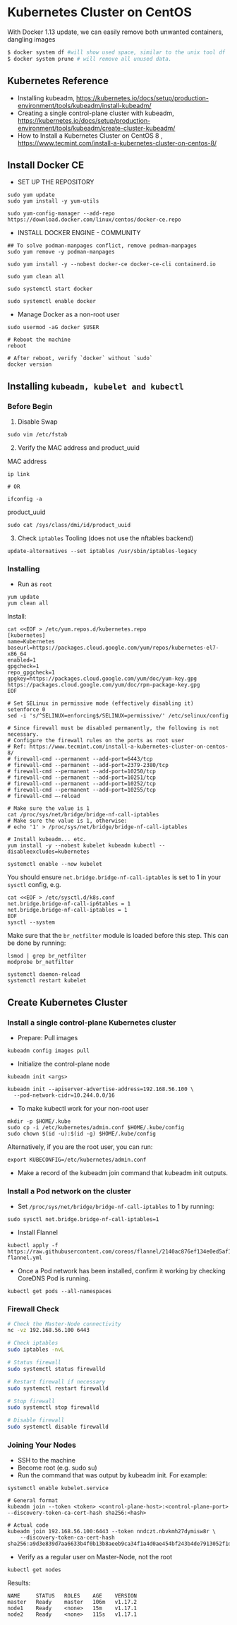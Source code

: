 # Kubernetes Cluster on CentOS

With Docker 1.13 update, we can easily remove both unwanted containers, dangling images

```bash
$ docker system df #will show used space, similar to the unix tool df
$ docker system prune # will remove all unused data.
```
## Kubernetes Reference

* Installing kubeadm, https://kubernetes.io/docs/setup/production-environment/tools/kubeadm/install-kubeadm/
* Creating a single control-plane cluster with kubeadm, https://kubernetes.io/docs/setup/production-environment/tools/kubeadm/create-cluster-kubeadm/
* How to Install a Kubernetes Cluster on CentOS 8 , https://www.tecmint.com/install-a-kubernetes-cluster-on-centos-8/
  
## Install Docker CE
- SET UP THE REPOSITORY

```
sudo yum update
sudo yum install -y yum-utils
```

```
sudo yum-config-manager --add-repo https://download.docker.com/linux/centos/docker-ce.repo
```

- INSTALL DOCKER ENGINE - COMMUNITY
```
## To solve podman-manpages conflict, remove podman-manpages
sudo yum remove -y podman-manpages

sudo yum install -y --nobest docker-ce docker-ce-cli containerd.io

sudo yum clean all

sudo systemctl start docker

sudo systemctl enable docker
```

- Manage Docker as a non-root user
```
sudo usermod -aG docker $USER

# Reboot the machine
reboot

# After reboot, verify `docker` without `sudo`
docker version
```

## Installing `kubeadm, kubelet and kubectl`

### Before Begin

1) Disable Swap
```
sudo vim /etc/fstab
```

2) Verify the MAC address and product_uuid

MAC address
```
ip link

# OR

ifconfig -a
```

product_uuid
```
sudo cat /sys/class/dmi/id/product_uuid
```

3) Check `iptables` Tooling (does not use the nftables backend)

```
update-alternatives --set iptables /usr/sbin/iptables-legacy
```

### Installing

- Run as `root`

```
yum update
yum clean all
```

Install:
```
cat <<EOF > /etc/yum.repos.d/kubernetes.repo
[kubernetes]
name=Kubernetes
baseurl=https://packages.cloud.google.com/yum/repos/kubernetes-el7-x86_64
enabled=1
gpgcheck=1
repo_gpgcheck=1
gpgkey=https://packages.cloud.google.com/yum/doc/yum-key.gpg https://packages.cloud.google.com/yum/doc/rpm-package-key.gpg
EOF

# Set SELinux in permissive mode (effectively disabling it)
setenforce 0
sed -i 's/^SELINUX=enforcing$/SELINUX=permissive/' /etc/selinux/config

# Since firewall must be disabled permanently, the following is not necessary.
# Configure the firewall rules on the ports as root user
# Ref: https://www.tecmint.com/install-a-kubernetes-cluster-on-centos-8/
# firewall-cmd --permanent --add-port=6443/tcp
# firewall-cmd --permanent --add-port=2379-2380/tcp
# firewall-cmd --permanent --add-port=10250/tcp
# firewall-cmd --permanent --add-port=10251/tcp
# firewall-cmd --permanent --add-port=10252/tcp
# firewall-cmd --permanent --add-port=10255/tcp
# firewall-cmd –-reload

# Make sure the value is 1
cat /proc/sys/net/bridge/bridge-nf-call-iptables
# Make sure the value is 1, otherwise:
# echo '1' > /proc/sys/net/bridge/bridge-nf-call-iptables

# Install kubeadm... etc.
yum install -y --nobest kubelet kubeadm kubectl --disableexcludes=kubernetes

systemctl enable --now kubelet
```

You should ensure `net.bridge.bridge-nf-call-iptables` is set to 1 in your `sysctl` config, e.g.
```
cat <<EOF > /etc/sysctl.d/k8s.conf
net.bridge.bridge-nf-call-ip6tables = 1
net.bridge.bridge-nf-call-iptables = 1
EOF
sysctl --system
```

Make sure that the `br_netfilter` module is loaded before this step. 
This can be done by running:
```
lsmod | grep br_netfilter
modprobe br_netfilter
```

```
systemctl daemon-reload
systemctl restart kubelet
```

## Create Kubernetes Cluster

### Install a single control-plane Kubernetes cluster

* Prepare: Pull images

```
kubeadm config images pull
```

* Initialize the control-plane node

```
kubeadm init <args>

kubeadm init --apiserver-advertise-address=192.168.56.100 \
  --pod-network-cidr=10.244.0.0/16
```

* To make kubectl work for your non-root user
```
mkdir -p $HOME/.kube
sudo cp -i /etc/kubernetes/admin.conf $HOME/.kube/config
sudo chown $(id -u):$(id -g) $HOME/.kube/config
```
Alternatively, if you are the root user, you can run:
```
export KUBECONFIG=/etc/kubernetes/admin.conf
```

* Make a record of the kubeadm join command that kubeadm init outputs.

### Install a Pod network on the cluster

* Set `/proc/sys/net/bridge/bridge-nf-call-iptables` to 1 by running:
```
sudo sysctl net.bridge.bridge-nf-call-iptables=1
```

* Install Flannel

```
kubectl apply -f https://raw.githubusercontent.com/coreos/flannel/2140ac876ef134e0ed5af15c65e414cf26827915/Documentation/kube-flannel.yml
```

* Once a Pod network has been installed, confirm it working by checking CoreDNS Pod is running.

```
kubectl get pods --all-namespaces
```

### Firewall Check

```bash
# Check the Master-Node connectivity
nc -vz 192.168.56.100 6443

# Check iptables
sudo iptables -nvL

# Status firewall
sudo systemctl status firewalld

# Restart firewall if necessary
sudo systemctl restart firewalld

# Stop firewall
sudo systemctl stop firewalld

# Disable firewall
sudo systemctl disable firewalld
```

### Joining Your Nodes

* SSH to the machine
* Become root (e.g. sudo su)
* Run the command that was output by kubeadm init. For example:

```
systemctl enable kubelet.service

# General format
kubeadm join --token <token> <control-plane-host>:<control-plane-port> --discovery-token-ca-cert-hash sha256:<hash>

# Actual code
kubeadm join 192.168.56.100:6443 --token nndczt.nbvkmh27dymisw8r \
    --discovery-token-ca-cert-hash sha256:a9d3e839d7aa6633b4f0b13b8aeeb9ca34f1a4d0ae454bf243b4de7913052f1d
```

* Verify as a regular user on Master-Node, not the root
```
kubectl get nodes
```

Results:
```
NAME     STATUS   ROLES    AGE    VERSION
master   Ready    master   106m   v1.17.2
node1    Ready    <none>   15m    v1.17.1
node2    Ready    <none>   115s   v1.17.1
```